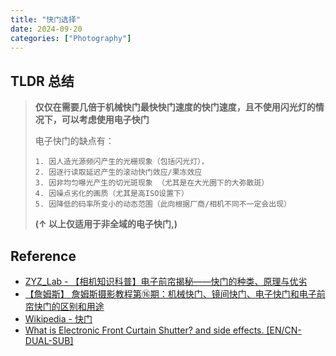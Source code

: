 ```yaml
---
title: "快门选择"
date: 2024-09-20
categories: ["Photography"]
---
```



## TLDR 总结

> **仅仅在需要几倍于机械快门最快快门速度的快门速度，且不使用闪光灯的情况下，可以考虑使用电子快门**
>
> 电子快门的缺点有：
>
>     1. 因人造光源频闪产生的光栅现象（包括闪光灯），
>     2. 因逐行读取延迟产生的滚动快门效应/果冻效应
>     3. 因非均匀曝光产生的切光斑现象 （尤其是在大光圈下的大弥散斑）
>     4. 因噪点劣化的画质（尤其是高ISO设置下）
>     5. 因降低的码率所变小的动态范围（此向根据厂商/相机不同不一定会出现）
>
> **(↑ 以上仅适用于非全域的电子快门,)**





## Reference

- [ZYZ_Lab - 【相机知识科普】电子前帘揭秘——快门的种类、原理与优劣](https://www.bilibili.com/read/cv21750774/)
- [【詹姆斯】 詹姆斯摄影教程第⑯期：机械快门、镜间快门、电子快门和电子前帘快门的区别和用途](https://www.youtube.com/watch?v=ewzWTqs93Hw)
- [Wikipedia - 快门](https://zh.wikipedia.org/wiki/%E5%BF%AB%E9%96%80)
- [What is Electronic Front Curtain Shutter? and side effects. [EN/CN-DUAL-SUB]](https://www.youtube.com/watch?v=825NBTZhezY)
